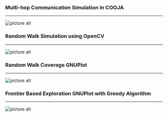 
### Multi-hop Communication Simulation in COOJA ###
---------------------------------------------------

![picture alt]( https://raw.githubusercontent.com/utortuga/relay_plura/master/screenshots/multihop_test01.png "Multihop communication Simulation in COOJA") 


### Random Walk Simulation using OpenCV ###
-------------------------------------------

![picture alt](  https://raw.githubusercontent.com/utortuga/relay_plura/master/screenshots/RandomWalk_Sim_opencv00.png "Random Walk Simulation using OpenCV")


### Random Walk Coverage GNUPlot ###
------------------------------------

![picture alt]( https://raw.githubusercontent.com/utortuga/relay_plura/master/screenshots/RandomWalk_GNUPLOT.png "Random Walk Coverage GNUPlot" )


### Frontier Based Exploration GNUPlot with Greedy Algorithm ###
----------------------------------------------------------------

![picture alt]( https://raw.githubusercontent.com/utortuga/relay_plura/master/screenshots/frontier_based_greedy.png  "Greedy Frontier GNUPlot" )


